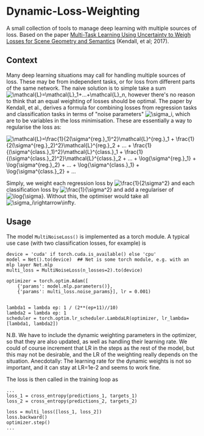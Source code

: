 # Dynamic-Loss-Weighting

A small collection of tools to manage deep learning with multiple sources of loss. Based on the paper [Multi-Task Learning Using Uncertainty to Weigh Losses for Scene Geometry and Semantics](https://arxiv.org/abs/1705.07115) (Kendall, et al; 2017). 

## Context

Many deep learning situations may call for handling multiple sources of loss. These may be from independent tasks, or for loss from different parts of the same network. The naive solution is to simple take a sum ![\mathcal{L}=\mathcal{L}_1+...+\mathcal{L}_n](https://render.githubusercontent.com/render/math?math=%5Cmathcal%7BL%7D%3D%5Cmathcal%7BL%7D_1%2B...%2B%5Cmathcal%7BL%7D_n), however there's no reason to think that an equal weighting of losses should be optimal. The paper by Kendall, et al., derives a formula for combining losses from regression tasks and classification tasks in terms of "noise parameters" ![\sigma_i](https://render.githubusercontent.com/render/math?math=%5Csigma_i), which are to be variables in the loss minimisation. These are essentially a way to regularise the loss as:

![\mathcal{L}=\frac{1}{2(\sigma^{reg.}_1)^2}\mathcal{L}^{reg.}_1 + \frac{1}{2(\sigma^{reg.}_2)^2}\mathcal{L}^{reg.}_2 + ... + \frac{1}{(\sigma^{class.}_1)^2}\mathcal{L}^{class.}_1 + \frac{1}{(\sigma^{class.}_2)^2}\mathcal{L}^{class.}_2 + ... + \log{\sigma^{reg.}_1} + \log{\sigma^{reg.}_2} + ... + \log{\sigma^{class.}_1} + \log{\sigma^{class.}_2} + ...](https://render.githubusercontent.com/render/math?math=%5Cmathcal%7BL%7D%3D%5Cfrac%7B1%7D%7B2(%5Csigma%5E%7Breg.%7D_1)%5E2%7D%5Cmathcal%7BL%7D%5E%7Breg.%7D_1%20%2B%20%5Cfrac%7B1%7D%7B2(%5Csigma%5E%7Breg.%7D_2)%5E2%7D%5Cmathcal%7BL%7D%5E%7Breg.%7D_2%20%2B%20...%20%2B%20%5Cfrac%7B1%7D%7B(%5Csigma%5E%7Bclass.%7D_1)%5E2%7D%5Cmathcal%7BL%7D%5E%7Bclass.%7D_1%20%2B%20%5Cfrac%7B1%7D%7B(%5Csigma%5E%7Bclass.%7D_2)%5E2%7D%5Cmathcal%7BL%7D%5E%7Bclass.%7D_2%20%2B%20...%20%2B%20%5Clog%7B%5Csigma%5E%7Breg.%7D_1%7D%20%2B%20%5Clog%7B%5Csigma%5E%7Breg.%7D_2%7D%20%2B%20...%20%2B%20%5Clog%7B%5Csigma%5E%7Bclass.%7D_1%7D%20%2B%20%5Clog%7B%5Csigma%5E%7Bclass.%7D_2%7D%20%2B%20...)

Simply, we weight each regression loss by ![\frac{1}{2\sigma^2}](https://render.githubusercontent.com/render/math?math=%5Cfrac%7B1%7D%7B2%5Csigma%5E2%7D) and each classification loss by ![\frac{1}{\sigma^2}](https://render.githubusercontent.com/render/math?math=%5Cfrac%7B1%7D%7B%5Csigma%5E2%7D) and add a regulariser of ![\log{\sigma}](https://render.githubusercontent.com/render/math?math=%5Clog%7B%5Csigma%7D). Without this, the optimiser would take all ![\sigma_i\rightarrow\infty](https://render.githubusercontent.com/render/math?math=%5Csigma_i%5Crightarrow%5Cinfty). 




## Usage

The model `MultiNoiseLoss()` is implemented as a torch module. A typical use case (with two classification losses, for example) is 
```
device = 'cuda' if torch.cuda.is_available() else 'cpu'
model = Net().to(device)  ## Net is some torch module, e.g. with an mlp layer Net.mlp
multi_loss = MultiNoiseLoss(n_losses=2).to(device)

optimizer = torch.optim.Adam([
    {'params': model.mlp.parameters()},
    {'params': multi_loss.noise_params}], lr = 0.001)

    
lambda1 = lambda ep: 1 / (2**(ep+11)//10)
lambda2 = lambda ep: 1
scheduler = torch.optim.lr_scheduler.LambdaLR(optimizer, lr_lambda=[lambda1, lambda2])
```

N.B. We have to include the dynamic weighting parameters in the optimizer, so that they are also updated, as well as handling their learning rate. We could of course increment that LR in the steps as the rest of the model, but this may not be desirable, and the LR of the weighting really depends on the situation. Anecdotally: The learning rate for the dynamic weights is not so important, and it can stay at LR=1e-2 and seems to work fine. 

The loss is then called in the training loop as
```
...
loss_1 = cross_entropy(predictions_1, targets_1)
loss_2 = cross_entropy(predictions_2, targets_2)

loss = multi_loss([loss_1, loss_2])
loss.backward()
optimizer.step()
...
```

